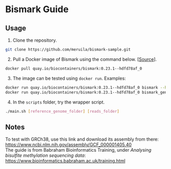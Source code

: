 # Bismark Guide
## Usage
1. Clone the repository.
```bash
git clone https://github.com/meruila/bismark-sample.git
```
2. Pull a Docker image of Bismark using the command below. [[Source](https://quay.io/repository/biocontainers/bismark?tab=info)].
```bash
docker pull quay.io/biocontainers/bismark:0.23.1--hdfd78af_0
```
3. The image can be tested using `docker run`. Examples:
```bash
docker run quay.io/biocontainers/bismark:0.23.1--hdfd78af_0 bismark --help
docker run quay.io/biocontainers/bismark:0.23.1--hdfd78af_0 bismark_genome_preparation [reference_genome_folder]
```
4. In the `scripts` folder, try the wrapper script.
```bash
./main.sh [reference_genome_folder] [reads_folder]
```
## Notes
To test with GRCh38, use this link and download its assembly from there: https://www.ncbi.nlm.nih.gov/assembly/GCF_000001405.40  
The guide is from Babraham Bioinformatics Training, under *Analysing bisulfite methylation sequencing data*: https://www.bioinformatics.babraham.ac.uk/training.html